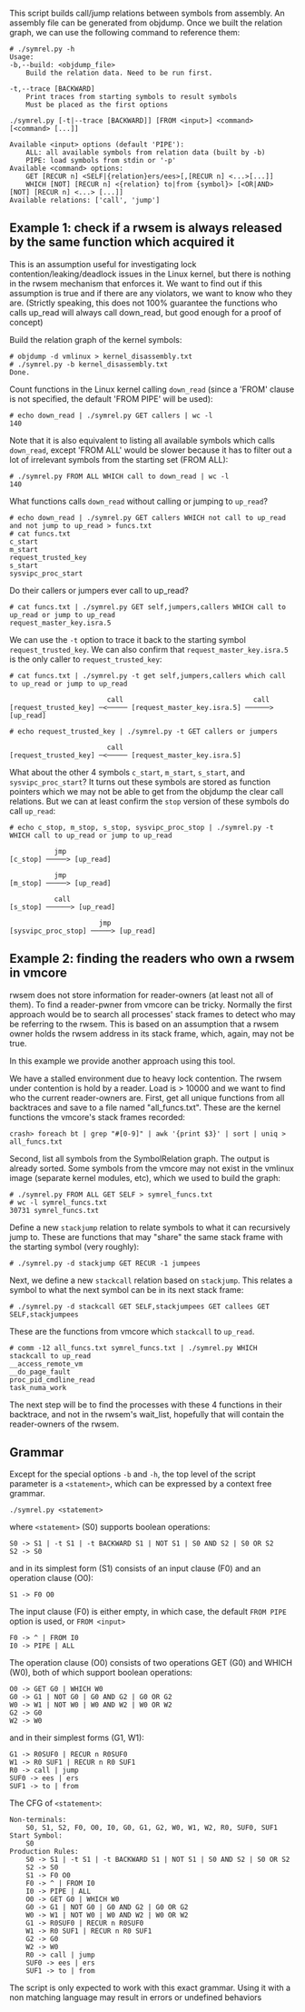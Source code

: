 This script builds call/jump relations between symbols from assembly. An assembly file can be generated from objdump. Once we built the relation graph, we can use the following command to reference them:
```
# ./symrel.py -h
Usage:
-b,--build: <objdump_file>
    Build the relation data. Need to be run first.

-t,--trace [BACKWARD]
    Print traces from starting symbols to result symbols
    Must be placed as the first options

./symrel.py [-t|--trace [BACKWARD]] [FROM <input>] <command> [<command> [...]]

Available <input> options (default 'PIPE'):
    ALL: all available symbols from relation data (built by -b)
    PIPE: load symbols from stdin or '-p'
Available <command> options:
    GET [RECUR n] <SELF|{relation}ers/ees>[,[RECUR n] <...>[...]]
    WHICH [NOT] [RECUR n] <{relation} to|from {symbol}> [<OR|AND> [NOT] [RECUR n] <...> [...]]
Available relations: ['call', 'jump']
```

## Example 1: check if a rwsem is always released by the same function which acquired it
This is an assumption useful for investigating lock contention/leaking/deadlock issues in the Linux kernel, but there is nothing in the rwsem mechanism that enforces it. We want to find out if this assumption is true and if there are any violators, we want to know who they are.
(Strictly speaking, this does not 100% guarantee the functions who calls up_read will always call down_read, but good enough for a proof of concept)

Build the relation graph of the kernel symbols:
```
# objdump -d vmlinux > kernel_disassembly.txt
# ./symrel.py -b kernel_disassembly.txt 
Done.
```

Count functions in the Linux kernel calling `down_read` (since a 'FROM' clause is not specified, the default 'FROM PIPE' will be used):  
```
# echo down_read | ./symrel.py GET callers | wc -l
140
```

Note that it is also equivalent to listing all available symbols which calls `down_read`, except 'FROM ALL' would be slower because it has to filter out a lot of irrelevant symbols from the starting set (FROM ALL):
```
# ./symrel.py FROM ALL WHICH call to down_read | wc -l
140
```

What functions calls `down_read` without calling or jumping to `up_read`?
```
# echo down_read | ./symrel.py GET callers WHICH not call to up_read and not jump to up_read > funcs.txt
# cat funcs.txt
c_start
m_start
request_trusted_key
s_start
sysvipc_proc_start
```

Do their callers or jumpers ever call to up_read?
```
# cat funcs.txt | ./symrel.py GET self,jumpers,callers WHICH call to up_read or jump to up_read
request_master_key.isra.5
```
We can use the `-t` option to trace it back to the starting symbol `request_trusted_key`. We can also confirm that `request_master_key.isra.5` is the only caller to `request_trusted_key`:

```
# cat funcs.txt | ./symrel.py -t get self,jumpers,callers which call to up_read or jump to up_read

                        call                                call           
[request_trusted_key] ─<───── [request_master_key.isra.5] ──────> [up_read]

# echo request_trusted_key | ./symrel.py -t GET callers or jumpers

                        call                             
[request_trusted_key] ─<───── [request_master_key.isra.5]
```

What about the other 4 symbols `c_start`, `m_start`, `s_start`,  and `sysvipc_proc_start`? It turns out these symbols are stored as function pointers which we may not be able to get from the objdump the clear call relations. But we can at least confirm the `stop` version of these symbols do call `up_read`:

```
# echo c_stop, m_stop, s_stop, sysvipc_proc_stop | ./symrel.py -t WHICH call to up_read or jump to up_read

           jmp           
[c_stop] ─────> [up_read]

           jmp           
[m_stop] ─────> [up_read]

           call           
[s_stop] ──────> [up_read]

                      jmp           
[sysvipc_proc_stop] ─────> [up_read]
```

## Example 2: finding the readers who own a rwsem in vmcore

rwsem does not store information for reader-owners (at least not all of them). To find a reader-pwner from vmcore can be tricky. Normally the first approach would be to search all processes' stack frames to detect who may be referring to the rwsem. This is based on an assumption that a rwsem owner holds the rwsem address in its stack frame, which, again, may not be true.

In this example we provide another approach using this tool.

We have a stalled environment due to heavy lock contention. The rwsem under contention is hold by a reader. Load is > 10000 and we want to find who the current reader-owners are.
First, get all unique functions from all backtraces and save to a file named "all_funcs.txt". These are the kernel functions the vmcore's stack frames recorded:
```
crash> foreach bt | grep "#[0-9]" | awk '{print $3}' | sort | uniq > all_funcs.txt

```

Second, list all symbols from the SymbolRelation graph. The output is already sorted. Some symbols from the vmcore may not exist in the vmlinux image (separate kernel modules, etc), which we used to build the graph:

```
# ./symrel.py FROM ALL GET SELF > symrel_funcs.txt
# wc -l symrel_funcs.txt
30731 symrel_funcs.txt
```

Define a new `stackjump` relation to relate symbols to what it can recursively jump to. These are functions that may "share" the same stack frame with the starting symbol (very roughly):

```
# ./symrel.py -d stackjump GET RECUR -1 jumpees
```

Next, we define a new `stackcall` relation based on `stackjump`. This relates a symbol to what the next symbol can be in its next stack frame:

```
# ./symrel.py -d stackcall GET SELF,stackjumpees GET callees GET SELF,stackjumpees
```

These are the functions from vmcore which `stackcall` to `up_read`. 

```
# comm -12 all_funcs.txt symrel_funcs.txt | ./symrel.py WHICH stackcall to up_read
__access_remote_vm
__do_page_fault
proc_pid_cmdline_read
task_numa_work
```
The next step will be to find the processes with these 4 functions in their backtrace, and not in the rwsem's wait_list, hopefully that will contain the reader-owners of the rwsem.

## Grammar
Except for the special options `-b` and `-h`, the top level of the script parameter is a `<statement>`, which can be expressed by a context free grammar.
```
./symrel.py <statement>
```
where `<statement>` (S0) supports boolean operations:
```
S0 -> S1 | -t S1 | -t BACKWARD S1 | NOT S1 | S0 AND S2 | S0 OR S2
S2 -> S0
```
and in its simplest form (S1) consists of an input clause (F0) and an operation clause (O0):
```
S1 -> F0 O0
```
The input clause (F0) is either empty, in which case, the default `FROM PIPE` option is used, or `FROM <input>`
```
F0 -> ^ | FROM I0
I0 -> PIPE | ALL
```
The operation clause (O0) consists of two operations GET (G0) and WHICH (W0), both of which support boolean operations:
```
O0 -> GET G0 | WHICH W0
G0 -> G1 | NOT G0 | G0 AND G2 | G0 OR G2
W0 -> W1 | NOT W0 | W0 AND W2 | W0 OR W2
G2 -> G0
W2 -> W0
```
and in their simplest forms (G1, W1):
```
G1 -> R0SUF0 | RECUR n R0SUF0
W1 -> R0 SUF1 | RECUR n R0 SUF1
R0 -> call | jump
SUF0 -> ees | ers
SUF1 -> to | from
```

The CFG of `<statement>`:
```
Non-terminals:
	S0, S1, S2, F0, O0, I0, G0, G1, G2, W0, W1, W2, R0, SUF0, SUF1
Start Symbol:
	S0
Production Rules:
	S0 -> S1 | -t S1 | -t BACKWARD S1 | NOT S1 | S0 AND S2 | S0 OR S2
	S2 -> S0
	S1 -> F0 O0
	F0 -> ^ | FROM I0
	I0 -> PIPE | ALL
	O0 -> GET G0 | WHICH W0
	G0 -> G1 | NOT G0 | G0 AND G2 | G0 OR G2
	W0 -> W1 | NOT W0 | W0 AND W2 | W0 OR W2
	G1 -> R0SUF0 | RECUR n R0SUF0
	W1 -> R0 SUF1 | RECUR n R0 SUF1
	G2 -> G0
	W2 -> W0
	R0 -> call | jump
	SUF0 -> ees | ers
	SUF1 -> to | from
```

The script is only expected to work with this exact grammar. Using it with a non matching language may result in errors or undefined behaviors
